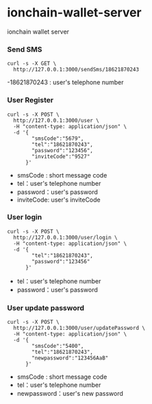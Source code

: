 # ionchain-wallet-server
ionchain wallet server

### Send SMS
```
curl -s -X GET \
  http://127.0.0.1:3000/sendSms/18621870243
```
-18621870243 : user's telephone number 

### User Register

```
curl -s -X POST \
  http://127.0.0.1:3000/user \
  -H "content-type: application/json" \
  -d '{
      	"smsCode":"5679",
      	"tel":"18621870243",
      	"password":"123456",
      	"inviteCode":"9527"
      }'
```
- smsCode : short message code
- tel：user's telephone number
- password：user's password 
- inviteCode: user's inviteCode

### User login
```
curl -s -X POST \
  http://127.0.0.1:3000/user/login \
  -H "content-type: application/json" \
  -d '{
      	"tel":"18621870243",
      	"password":"123456"
      }'
```
- tel：user's telephone number
- password：user's password 

### User update password
```
curl -s -X POST \
  http://127.0.0.1:3000/user/updatePassword \
  -H "content-type: application/json" \
  -d '{
      	"smsCode":"5400",
      	"tel":"18621870243",
      	"newpassword":"123456AaB"
      }'
```
- smsCode : short message code
- tel：user's telephone number
- newpassword：user's new password 


